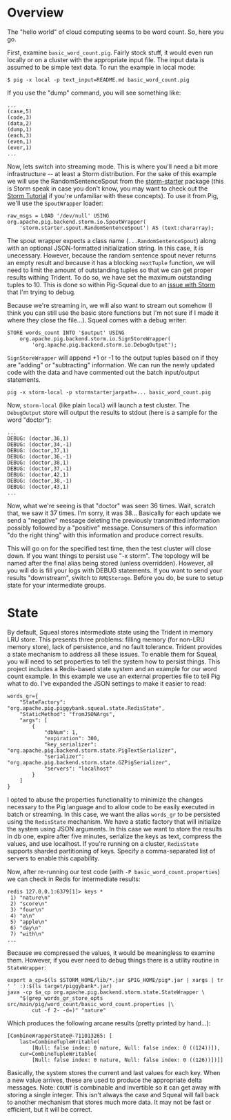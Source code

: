 Overview
========

The "hello world" of cloud computing seems to be word count.  So, here you go.

First, examine `basic_word_count.pig`.  Fairly stock stuff, it would even run
locally or on a cluster with the appropriate input file.  The input data is
assumed to be simple text data.  To run the example in local mode:

    $ pig -x local -p text_input=README.md basic_word_count.pig

If you use the "dump" command, you will see something like:

    ...
    (case,5)
    (code,3)
    (data,2)
    (dump,1)
    (each,3)
    (even,1)
    (ever,1)
    ...

Now, lets switch into streaming mode.  This is where you'll need a bit more
infrastructure -- at least a Storm distribution.  For the sake of this example
we will use the RandomSentenceSpout from the [storm-starter](https://github.com/apache/incubator-storm/blob/master/examples/storm-starter/src/jvm/storm/starter/spout/RandomSentenceSpout.java) 
package (this is Storm speak in case you don't know, you may want to check out the 
[Storm Tutorial](http://storm.incubator.apache.org/documentation/Tutorial.html) 
if you're unfamiliar with these concepts).  To use it from Pig, we'll use the
`SpoutWrapper` loader:

    raw_msgs = LOAD '/dev/null' USING org.apache.pig.backend.storm.io.SpoutWrapper(
        'storm.starter.spout.RandomSentenceSpout') AS (text:chararray);

The spout wrapper expects a class name (`...RandomSentenceSpout`) along with an
optional JSON-formatted initialization string.  In this case, it is unecessary.
However, because the random sentence spout never returns an empty result and
because it has a blocking `nextTuple` function, we will need to limit the amount
of outstanding tuples so that we can get proper results withing Trident.  To
do so, we have set the maximum outstanding tuples to 10.  This is done so within
Pig-Squeal due to an [issue with Storm](https://issues.apache.org/jira/browse/STORM-368)
that I'm trying to debug.

Because we're streaming in, we will also want to stream out somehow (I think you
can still use the basic store functions but I'm not sure if I made it where they
close the file...).  Squeal comes with a debug writer:

    STORE words_count INTO '$output' USING 
        org.apache.pig.backend.storm.io.SignStoreWrapper(
            'org.apache.pig.backend.storm.io.DebugOutput');

`SignStoreWrapper` will append +1 or -1 to the output tuples based on if they
are "adding" or "subtracting" information.  We can run the newly updated code
with the data and have commented out the batch input/output statements. 

    pig -x storm-local -p stormstarterjarpath=... basic_word_count.pig
    
Now, `storm-local` (like plain `local`) will launch a test cluster.  The `DebugOutput`
store will output the results to stdout (here is a sample for the word "doctor"):

    ...
    DEBUG: (doctor,36,1)
    DEBUG: (doctor,34,-1)
    DEBUG: (doctor,37,1)
    DEBUG: (doctor,36,-1)
    DEBUG: (doctor,38,1)
    DEBUG: (doctor,37,-1)
    DEBUG: (doctor,42,1)
    DEBUG: (doctor,38,-1)
    DEBUG: (doctor,43,1)
    ...

Now, what we're seeing is that "doctor" was seen 36 times.  Wait,
scratch that, we saw it 37 times.  I'm sorry, it was 38...  Basically for
each update we send a "negative" message deleting the previously transmitted 
information possibly followed by a "positive" message.  Consumers of this information
"do the right thing" with this information and produce correct results.

This will go on for the specified test time, then the test cluster will close down.
If you want things to persist use "-x storm".  The topology will be named after the
final alias being stored (unless overridden).  However, all you will do is fill your 
logs with DEBUG statements.  If you want to send your results "downstream", switch 
to `RMQStorage`.  Before you do, be sure to setup state for your intermediate groups.

State
=====

By default, Squeal stores intermediate state using the Trident in memory LRU store.
This presents three problems: filling memory (for non-LRU memory store), lack of 
persistence, and no fault tolerance.  Trident provides a state mechanism to address
all these issues.  To enable them for Squeal, you will need to set properties to tell 
the system how to persist things.  This project includes a Redis-based state system 
and an example for our word count example.  In this example we use an external 
properties file to tell Pig what to do.  I've expanded the JSON settings to make
it easier to read:

    words_gr={
        "StateFactory": "org.apache.pig.piggybank.squeal.state.RedisState",
        "StaticMethod": "fromJSONArgs",
        "args": [
            {
                "dbNum": 1,
                "expiration": 300,
                "key_serializer": "org.apache.pig.backend.storm.state.PigTextSerializer",
                "serializer": "org.apache.pig.backend.storm.state.GZPigSerializer",
                "servers": "localhost"
            }
        ]
    }

I opted to abuse the properties functionality to minimize the changes necessary to the Pig
language and to allow code to be easily executed in batch or streaming.  In this case,
we want the alias `words_gr` to be persisted using the `RedisState` mechanism.
We have a static factory that will initialize the system using JSON arguments.  In this case
we want to store the results in db one, expire after five minutes, serialize the keys
as text, compress the values, and use localhost.  If you're running on a cluster, `RedisState`
supports sharded partitioning of keys.  Specify a comma-separated list of servers to enable
this capability.
    
Now, after re-running our test code (with `-P basic_word_count.properties`) we can check in
Redis for intermediate results:

    redis 127.0.0.1:6379[1]> keys *
     1) "nature\n"
     2) "score\n"
     3) "four\n"
     4) "a\n"
     5) "apple\n"
     6) "day\n"
     7) "with\n"
    ...

Because we compressed the values, it would be meaningless to examine them.  However, if you
ever need to debug things there is a utility routine in `StateWrapper`:

    export a_cp=$(ls $STORM_HOME/lib/*.jar $PIG_HOME/pig*.jar | xargs | tr ' ' :):$(ls target/piggybank*.jar)
    java -cp $a_cp org.apache.pig.backend.storm.state.StateWrapper \
        "$(grep words_gr_store_opts src/main/pig/word_count/basic_word_count.properties |\
            cut -f 2- -d=)" "nature"

Which produces the following arcane results (pretty printed by hand...):

    [CombineWrapperState@-711013265: [
        last=CombineTupleWritable(
            [Null: false index: 0 nature, Null: false index: 0 ((124))]), 
        cur=CombineTupleWritable(
            [Null: false index: 0 nature, Null: false index: 0 ((126))])]]

Basically, the system stores the current and last values for each key.  When a new value
arrives, these are used to produce the appropriate delta messages.  Note: `COUNT` is combinable and
invertible so it can get away with storing a single integer.  This isn't always the case and Squeal
will fall back to another mechanism that stores much more data.  It may not be fast or efficient,
but it will be correct.
